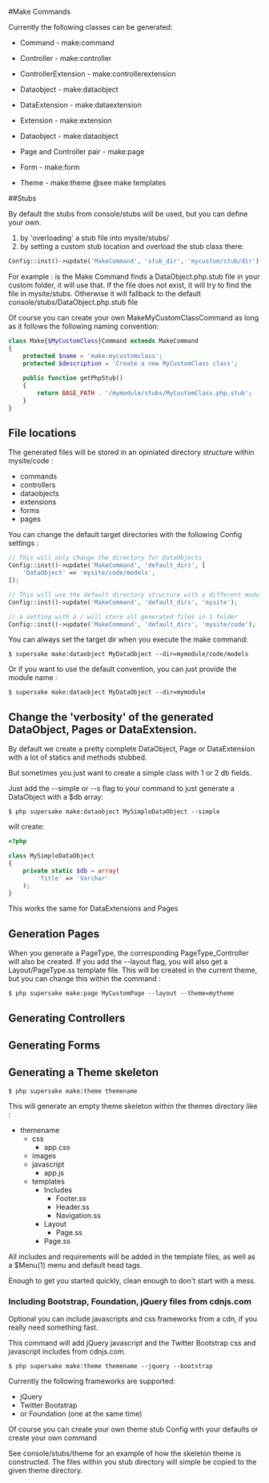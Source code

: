 #Make Commands

Currently the following classes can be generated:
- Command - make:command
- Controller - make:controller
- ControllerExtension - make:controllerextension
- Dataobject - make:dataobject
- DataExtension - make:dataextension
- Extension - make:extension
- Dataobject - make:dataobject
- Page and Controller pair - make:page
- Form - make:form 

- Theme - make:theme @see make templates

##Stubs

By default the stubs from console/stubs will be used, but you can define your own.

1. by 'overloading' a stub file into mysite/stubs/
2. by setting a custom stub location and overload the stub class there:
    
```php
Config::inst()->update('MakeCommand', 'stub_dir', 'mycustom/stub/dir');
```
    
For example : is the Make Command finds a DataObject.php.stub file in your custom folder,
it will use that. If the file does not exist, it will try to find the file in mysite/stubs.
Otherwise it will fallback to the default console/stubs/DataObject.php.stub file

Of course you can create your own MakeMyCustomClassCommand as long as it follows the following naming convention:

```php
class Make{$MyCustomClass}Command extends MakeCommand
{
    protected $name = 'make:mycustomclass';
    protected $description = 'Create a new MyCustomClass class';
    
    public function getPhpStub()
    {
        return BASE_PATH . '/mymodule/stubs/MyCustomClass.php.stub';
    }
}
```

## File locations
The generated files will be stored in an opiniated directory structure within mysite/code :
- commands
- controllers
- dataobjects
- extensions
- forms
- pages

You can change the default target directories with the following Config settings :

```php
// This will only change the directory for DataObjects
Config::inst()->update('MakeCommand', 'default_dirs', [
    'DataObject' => 'mysite/code/models',
]);

// This will use the default directory structure with a different module
Config::inst()->update('MakeCommand', 'default_dirs', 'mysite');

// a setting with a / will store all generated files in 1 folder
Config::inst()->update('MakeCommand', 'default_dirs', 'mysite/code');
```

You can always set the target dir when you execute the make command:

```
$ supersake make:dataobject MyDataObject --dir=mymodule/code/models
```

Or if you want to use the default convention, you can just provide the module name :

```
$ supersake make:dataobject MyDataObject --dir=mymodule
```

## Change the 'verbosity' of the generated DataObject, Pages or DataExtension.

By default we create a pretty complete DataObject, Page or DataExtension with a lot of statics and methods stubbed.

But sometimes you just want to create a simple class with 1 or 2 db fields.

Just add the --simple or --s flag to your command to just generate a DataObject with a $db array:

```
$ php supersake make:dataobject MySimpleDataObject --simple
```

will create:

```php
<?php

class MySimpleDataObject
{
    private static $db = array(
        'Title' => 'Varchar'
    );
}
```

This works the same for DataExtensions and Pages

## Generation Pages

When you generate a PageType, the corresponding PageType_Controller will also be created.
If you add the --layout flag, you will also get a Layout/PageType.ss template file.
This will be created in the current theme, but you can change this within the command :

```
$ php supersake make:page MyCustomPage --layout --theme=mytheme
```

## Generating Controllers

## Generating Forms

## Generating a Theme skeleton

```
$ php supersake make:theme themename
```

This will generate an empty theme skeleton within the themes directory like :

- themename
  - css
    - app.css
  - images
  - javascript
    - app.js
  - templates
    - Includes
      - Footer.ss
      - Header.ss
      - Navigation.ss
    - Layout
      - Page.ss
    - Page.ss 

All includes and requirements will be added in the template files, as well as a $Menu(1) menu and default head tags.

Enough to get you started quickly, clean enough to don't start with a mess.

### Including Bootstrap, Foundation, jQuery files from cdnjs.com

Optional you can include javascripts and css frameworks from a cdn, if you really need something fast.

This command will add jQuery javascript and the Twitter Bootstrap css and javascript includes from cdnjs.com.
```
$ php supersake make:theme themename --jquery --bootstrap
```

Currently the following frameworks are supported:

- jQuery
- Twitter Bootstrap 
- or Foundation (one at the same time)

Of course you can create your own theme stub Config with your defaults or create your own command

See console/stubs/theme for an example of how the skeleton theme is constructed.
The files within you stub directory will simple be copied to the given theme directory.
